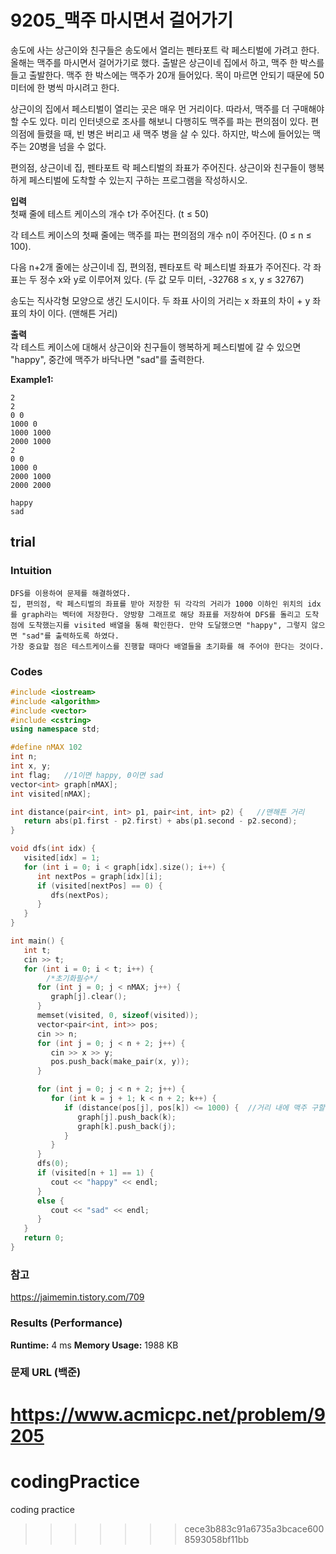 # 9205_맥주 마시면서 걸어가기

송도에 사는 상근이와 친구들은 송도에서 열리는 펜타포트 락 페스티벌에 가려고 한다. 올해는 맥주를 마시면서 걸어가기로 했다. 출발은 상근이네 집에서 하고, 맥주 한 박스를 들고 출발한다. 맥주 한 박스에는 맥주가 20개 들어있다. 목이 마르면 안되기 때문에 50미터에 한 병씩 마시려고 한다.

상근이의 집에서 페스티벌이 열리는 곳은 매우 먼 거리이다. 따라서, 맥주를 더 구매해야 할 수도 있다. 미리 인터넷으로 조사를 해보니 다행히도 맥주를 파는 편의점이 있다. 편의점에 들렸을 때, 빈 병은 버리고 새 맥주 병을 살 수 있다. 하지만, 박스에 들어있는 맥주는 20병을 넘을 수 없다.

편의점, 상근이네 집, 펜타포트 락 페스티벌의 좌표가 주어진다. 상근이와 친구들이 행복하게 페스티벌에 도착할 수 있는지 구하는 프로그램을 작성하시오.
   

**입력**  
첫째 줄에 테스트 케이스의 개수 t가 주어진다. (t ≤ 50)

각 테스트 케이스의 첫째 줄에는 맥주를 파는 편의점의 개수 n이 주어진다. (0 ≤ n ≤ 100).

다음 n+2개 줄에는 상근이네 집, 편의점, 펜타포트 락 페스티벌 좌표가 주어진다. 각 좌표는 두 정수 x와 y로 이루어져 있다. (두 값 모두 미터, -32768 ≤ x, y ≤ 32767)

송도는 직사각형 모양으로 생긴 도시이다. 두 좌표 사이의 거리는 x 좌표의 차이 + y 좌표의 차이 이다. (맨해튼 거리)

**출력**  
각 테스트 케이스에 대해서 상근이와 친구들이 행복하게 페스티벌에 갈 수 있으면 "happy", 중간에 맥주가 바닥나면 "sad"를 출력한다. 

**Example1:**   
```
2
2
0 0
1000 0
1000 1000
2000 1000
2
0 0
1000 0
2000 1000
2000 2000

happy
sad
```

## trial
### Intuition
```
DFS를 이용하여 문제를 해결하였다.
집, 편의점, 락 페스티벌의 좌표를 받아 저장한 뒤 각각의 거리가 1000 이하인 위치의 idx를 graph라는 벡터에 저장한다. 양방향 그래프로 해당 좌표를 저장하여 DFS를 돌리고 도착점에 도착했는지를 visited 배열을 통해 확인한다. 만약 도달했으면 "happy", 그렇지 않으면 "sad"를 출력하도록 하였다.
가장 중요할 점은 테스트케이스를 진행할 때마다 배열들을 초기화를 해 주어야 한다는 것이다.

```

### Codes  
```cpp
#include <iostream>
#include <algorithm>
#include <vector>
#include <cstring>
using namespace std;

#define nMAX 102
int n;
int x, y;
int flag;   //1이면 happy, 0이면 sad
vector<int> graph[nMAX];
int visited[nMAX];

int distance(pair<int, int> p1, pair<int, int> p2) {   //맨해튼 거리
   return abs(p1.first - p2.first) + abs(p1.second - p2.second);
}

void dfs(int idx) {
   visited[idx] = 1;
   for (int i = 0; i < graph[idx].size(); i++) {
      int nextPos = graph[idx][i];
      if (visited[nextPos] == 0) {
         dfs(nextPos);
      }
   }
}

int main() {
   int t;
   cin >> t;
   for (int i = 0; i < t; i++) {
        /*초기화필수*/
      for (int j = 0; j < nMAX; j++) {
         graph[j].clear();
      }
      memset(visited, 0, sizeof(visited));
      vector<pair<int, int>> pos;
      cin >> n;
      for (int j = 0; j < n + 2; j++) {
         cin >> x >> y;
         pos.push_back(make_pair(x, y));
      }

      for (int j = 0; j < n + 2; j++) {
         for (int k = j + 1; k < n + 2; k++) {
            if (distance(pos[j], pos[k]) <= 1000) {  //거리 내에 맥주 구할 수 있으면
               graph[j].push_back(k);
               graph[k].push_back(j);
            }
         }
      }
      dfs(0);
      if (visited[n + 1] == 1) {
         cout << "happy" << endl;
      }
      else {
         cout << "sad" << endl;
      }
   }
   return 0;
}
```
### 참고
https://jaimemin.tistory.com/709

### Results (Performance)  
**Runtime:**  4 ms
**Memory Usage:** 	1988 KB  


### 문제 URL (백준)  
https://www.acmicpc.net/problem/9205
=======
# codingPractice
coding practice
>>>>>>> cece3b883c91a6735a3bcace6008593058bf11bb

